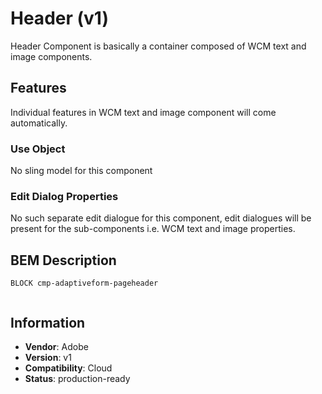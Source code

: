 <!--
Copyright 2022 Adobe

Licensed under the Apache License, Version 2.0 (the "License");
you may not use this file except in compliance with the License.
You may obtain a copy of the License at

    http://www.apache.org/licenses/LICENSE-2.0

Unless required by applicable law or agreed to in writing, software
distributed under the License is distributed on an "AS IS" BASIS,
WITHOUT WARRANTIES OR CONDITIONS OF ANY KIND, either express or implied.
See the License for the specific language governing permissions and
limitations under the License.
-->
Header (v1)
====
Header Component is basically a container composed of WCM text and image components.

## Features

Individual features in WCM text and image component will come automatically.

### Use Object

No sling model for this component

### Edit Dialog Properties

No such separate edit dialogue for this component, edit dialogues will be present for the sub-components i.e. WCM text and image properties.

## BEM Description
```
BLOCK cmp-adaptiveform-pageheader
 
```

## Information
* **Vendor**: Adobe
* **Version**: v1
* **Compatibility**: Cloud
* **Status**: production-ready


